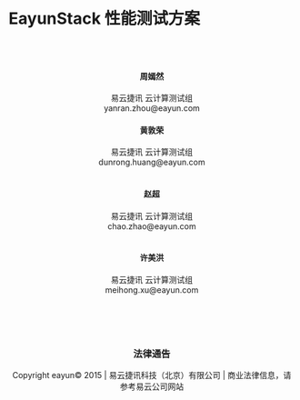 # EayunStack 性能测试方案
</br>
</br>
<center><h4>周嫣然</h4></center>
<center>易云捷讯 云计算测试组</br>yanran.zhou@eayun.com</center>
<center><h4>黄敦荣</h4></center>
<center>易云捷讯 云计算测试组</br>dunrong.huang@eayun.com</center>
</br>
<center><h4>赵超</h4></center>
<center>易云捷讯 云计算测试组</br>chao.zhao@eayun.com</center>
</br>
<center><h4>许美洪</h4></center>
<center>易云捷讯 云计算测试组</br>meihong.xu@eayun.com</center>
</br>
</br>
</br>
</br>
<center><h3>法律通告</h3></center>
<center>Copyright eayun© 2015 | 易云捷讯科技（北京）有限公司 | 商业法律信息，请参考易云公司网站</center>

